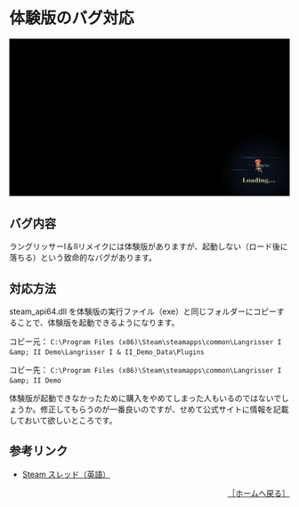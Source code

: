 # 体験版のバグ対応

![ロード画面](images/Trial/Loading.jpg)

## バグ内容

ラングリッサーⅠ＆Ⅱリメイクには体験版がありますが、起動しない（ロード後に落ちる）という致命的なバグがあります。

## 対応方法

steam_api64.dll を体験版の実行ファイル（exe）と同じフォルダーにコピーすることで、体験版を起動できるようになります。

コピー元：
```C:\Program Files (x86)\Steam\steamapps\common\Langrisser I &amp; II Demo\Langrisser I & II_Demo_Data\Plugins```

コピー先：
```C:\Program Files (x86)\Steam\steamapps\common\Langrisser I &amp; II Demo```

体験版が起動できなかったために購入をやめてしまった人もいるのではないでしょうか。修正してもらうのが一番良いのですが、せめて公式サイトに情報を記載しておいて欲しいところです。

## 参考リンク

- [Steam スレッド（英語）](https://steamcommunity.com/app/1060220/discussions/0/2246677986002006032/)

<div align="right">
  <a href="README.md">［ホームへ戻る］</a>
</div>
